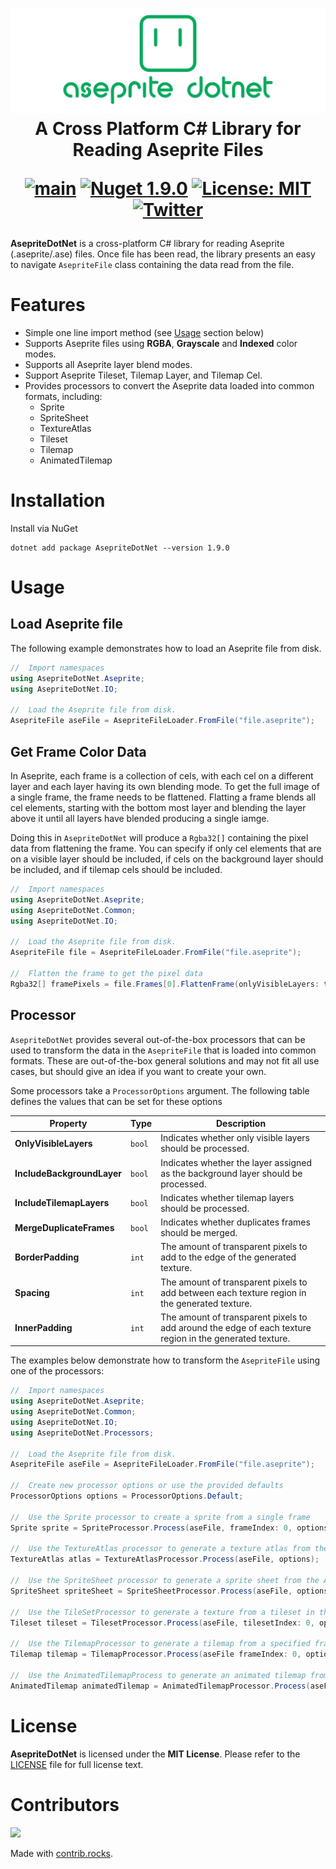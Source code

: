 <h1 align="center">
<img src="https://raw.githubusercontent.com/AristurtleDev/AsepriteDotNet/main/.images/banner.png" alt="AsepriteDotNet Logo">
<br/>
A Cross Platform C# Library for Reading Aseprite Files

[![main](https://github.com/AristurtleDev/AsepriteDotNet/actions/workflows/main.yml/badge.svg)](https://github.com/AristurtleDev/AsepriteDotNet/actions/workflows/main.yml)
[![Nuget 1.9.0](https://img.shields.io/nuget/v/AsepriteDotNet?color=blue&style=flat-square)](https://www.nuget.org/packages/AsepriteDotNet/1.9.0)
[![License: MIT](https://img.shields.io/badge/📃%20license-MIT-blue?style=flat)](LICENSE)
[![Twitter](https://img.shields.io/badge/%20-Share%20On%20Twitter-555?style=flat&logo=twitter)](https://twitter.com/intent/tweet?text=AsepriteDotNet%20by%20%40aristurtledev%0A%0AA%20new%20cross-platform%20library%20in%20C%23%20for%20reading%20Aseprite%20.ase%2F.aseprite%20files.%20https%3A%2F%2Fgithub.com%2FAristurtleDev%2FAsepriteDotNet%0A%0A%23aseprite%20%23dotnet%20%23csharp%20%23oss%0A)
</h1>

**AsepriteDotNet** is a cross-platform C# library for reading Aseprite (.aseprite/.ase) files.  Once file has been read, the library presents an easy to navigate `AsepriteFile` class containing the data read from the file.

# Features
* Simple one line import method (see [Usage](#usage) section below)
* Supports Aseprite files using **RGBA**, **Grayscale** and **Indexed** color modes.
* Supports all Aseprite layer blend modes.
* Support Aseprite Tileset, Tilemap Layer, and Tilemap Cel.
* Provides processors to convert the Aseprite data loaded into common formats, including:
    * Sprite
    * SpriteSheet
    * TextureAtlas
    * Tileset
    * Tilemap
    * AnimatedTilemap

# Installation
Install via NuGet
```
dotnet add package AsepriteDotNet --version 1.9.0
```

# Usage
## Load Aseprite file
The following example demonstrates how to load an Aseprite file from disk.

```csharp
//  Import namespaces
using AsepriteDotNet.Aseprite;
using AsepriteDotNet.IO;

//  Load the Aseprite file from disk.
AsepriteFile aseFile = AsepriteFileLoader.FromFile("file.aseprite");
```

## Get Frame Color Data
In Aseprite, each frame is a collection of cels, with each cel on a different layer and each layer having its own blending mode.  To get the full image of a single frame, the frame needs to be flattened.  Flatting a frame blends all cel elements, starting with the bottom most layer and blending the layer above it until all layers have blended producing a single iamge.

Doing this in `AsepriteDotNet` will produce a `Rgba32[]` containing the pixel data from flattening the frame. You can specify if only cel elements that are on a visible layer should be included, if cels on the background layer should be included, and if tilemap cels should be included.

```csharp
//  Import namespaces
using AsepriteDotNet.Aseprite;
using AsepriteDotNet.Common;
using AsepriteDotNet.IO;

//  Load the Aseprite file from disk.
AsepriteFile file = AsepriteFileLoader.FromFile("file.aseprite");

//  Flatten the frame to get the pixel data
Rgba32[] framePixels = file.Frames[0].FlattenFrame(onlyVisibleLayers: true, includeBackgroundLayer: false, includeTilemapCels: false);
```

## Processor
`AsepriteDotNet` provides several out-of-the-box processors that can be used to transform the data in the `AsepriteFile` that is loaded into common formats.  These are out-of-the-box general solutions and may not fit all use cases, but should give an idea if you want to create your own.

Some processors take a `ProcessorOptions` argument.  The following table defines the values that can be set for these options

| Property | Type | Description |
| --- | --- | --- |
| **OnlyVisibleLayers** | `bool` | Indicates whether only visible layers should be processed. |
| **IncludeBackgroundLayer** | `bool` | Indicates whether the layer assigned as the background layer should be processed. |
| **IncludeTilemapLayers** | `bool` | Indicates whether tilemap layers should be processed. |
| **MergeDuplicateFrames** | `bool` | Indicates whether duplicates frames should be merged. |
| **BorderPadding** | `int` | The amount of transparent pixels to add to the edge of the generated texture. |
| **Spacing** | `int` | The amount of transparent pixels to add between each texture region in the generated texture. |
| **InnerPadding** | `int` | The amount of transparent pixels to add around the edge of each texture region in the generated texture. |

The examples below demonstrate how to transform the `AsepriteFile` using one of the processors:

```cs
//  Import namespaces
using AsepriteDotNet.Aseprite;
using AsepriteDotNet.Common;
using AsepriteDotNet.IO;
using AsepriteDotNet.Processors;

//  Load the Aseprite file from disk.
AsepriteFile aseFile = AsepriteFileLoader.FromFile("file.aseprite");

//  Create new processor options or use the provided defaults
ProcessorOptions options = ProcessorOptions.Default;

//  Use the Sprite processor to create a sprite from a single frame
Sprite sprite = SpriteProcessor.Process(aseFile, frameIndex: 0, options);

//  Use the TextureAtlas processor to generate a texture atlas from the Aseprite file.  A TextureAtlas generates a packed texture with all frames and TextureRegion data describing the bounds of each frame in the source texture
TextureAtlas atlas = TextureAtlasProcessor.Process(aseFile, options);

//  Use the SpriteSheet processor to generate a sprite sheet from the Aseprite file.  A SpriteSheet contains a TextureAtlas as well as AnimationTags which define the animations created from tags in Aseprite.
SpriteSheet spriteSheet = SpriteSheetProcessor.Process(aseFile, options);

//  Use the TileSetProcessor to generate a texture from a tileset in the Aseprite file
Tileset tileset = TilesetProcessor.Process(aseFile, tilesetIndex: 0, options);

//  Use the TilemapProcessor to generate a tilemap from a specified frame in the Aseprite file
Tilemap tilemap = TilemapProcessor.Process(aseFile frameIndex: 0, options);

//  Use the AnimatedTilemapProcess to generate an animated tilemap from the Aseprite file
AnimatedTilemap animatedTilemap = AnimatedTilemapProcessor.Process(aseFile, options);
```

# License
**AsepriteDotNet** is licensed under the **MIT License**.  Please refer to the [LICENSE](LICENSE) file for full license text.

# Contributors
<a href="https://github.com/aristurtledev/asepritedotnet/graphs/contributors">
  <img src="https://contrib.rocks/image?repo=aristurtledev/asepritedotnet" />
</a>

Made with [contrib.rocks](https://contrib.rocks).

